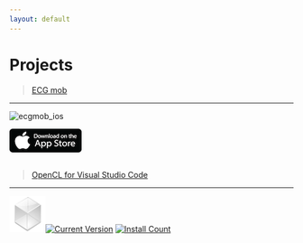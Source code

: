 ```yaml
---
layout: default
---
```


# Projects

> [ECG mob](https://galarius.ru/ecgmob_ios/)
---

![ecgmob_ios](https://raw.githubusercontent.com/Galarius/ecgmob_ios/gh-pages/assets/images/intro.png?token=ABZHKHOMZUNUBX6JB5M2UAC42WN3Q)

[![](./assets/images/app-store.png)](https://itunes.apple.com/ru/app/ecg-mob/id1406511388?l=en&ls=1&mt=8)

```
```

> [OpenCL for Visual Studio Code](https://galarius.ru/vscode-opencl/)
---

![](https://raw.githubusercontent.com/Galarius/vscode-opencl/master/images/kernel.png)[![Current Version](https://vsmarketplacebadge.apphb.com/version-short/galarius.vscode-opencl.svg)](https://marketplace.visualstudio.com/items?itemName=galarius.vscode-opencl)
[![Install Count](https://vsmarketplacebadge.apphb.com/installs/galarius.vscode-opencl.svg)](https://marketplace.visualstudio.com/items?itemName=galarius.vscode-opencl)


```
```
